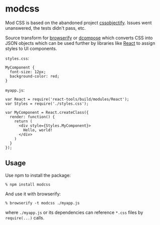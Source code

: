 # modcss

Mod CSS is based on the abandoned project [cssobjectify](https://github.com/andreypopp/cssobjectify). Issues went unanswered, the tests didn't pass, etc.

Source transform for [browserify][browserify] or [dcompose][dcompose] which
converts CSS into JSON objects which can be used further by libraries like
[React][React] to assign styles to UI components.

`styles.css`:

    MyComponent {
      font-size: 12px;
      background-color: red;
    }

`myapp.js`:

    var React = require('react-tools/build/modules/React');
    var Styles = require('./styles.css');

    var MyComponent = React.createClass({
      render: function() {
        return (
          <div style={Styles.MyComponent}>
            Hello, world!
          </div>
        )
      }
    });

## Usage

Use npm to install the package:

    % npm install modcss

And use it with browserify:

    % browserify -t modcss ./myapp.js

where `./myapp.js` or its dependencies can reference `*.css` files by
`require(...)` calls.

[browserify]: http://browserify.org
[dcompose]: https://github.com/andreypopp/dcompose
[React]: http://facebook.github.io/react/
